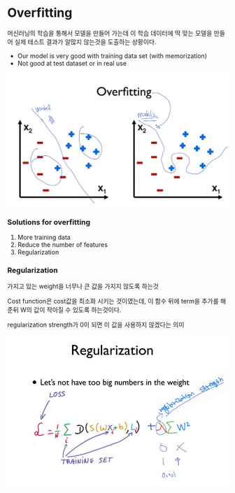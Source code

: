 # Overfitting

머신러닝의 학습을 통해서 모델을 만들어 가는데 이 학습 데이터에 딱 맞는 모델을 만들어 실제 테스트 결과가 알많지 않는것을 도출하는 상황이다.

- Our model is very good with training data set (with memorization)
- Not good at test dataset or in real use

![](https://github.com/bongwon-suh/TIL/blob/master/img/0917/08.JPG?raw=true)



### Solutions for overfitting

1. More training data
2. Reduce the number of features
3. Regularization



### Regularization

가지고 있는 weight을 너무나 큰 값을 가지지 않도록 하는것

Cost function은 cost값을 최소화 시키는 것이였는데, 이 함수 뒤에 term을 추가를 해준뒤 W의 값이 작아질 수 있도록 하는것이다.

regularization strength가 0이 되면 이 값을 사용하지 않겠다는 의미

![](https://github.com/bongwon-suh/TIL/blob/master/img/0917/09.JPG?raw=true)

